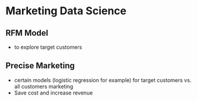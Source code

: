 # Marketing Data Science
## RFM Model
  - to explore target customers
## Precise Marketing
  - certain models (logistic regression for example) for target customers vs. all customers marketing
  - Save cost and increase revenue
